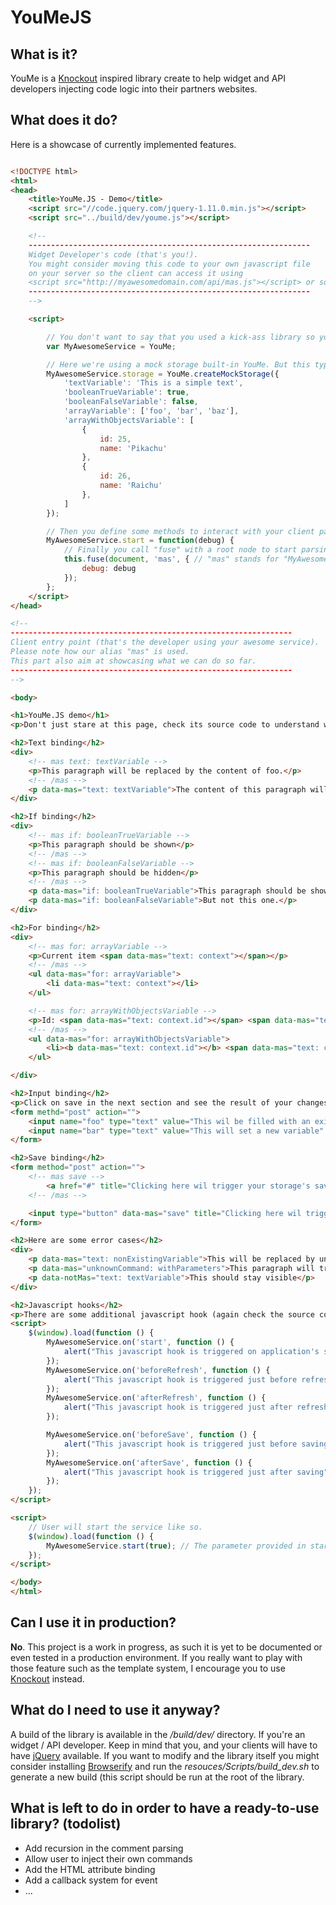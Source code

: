 YouMeJS
===

What is it?
---

YouMe is a [Knockout](https://github.com/knockout/knockout) inspired library create to help widget and API developers injecting code logic into their partners websites.


What does it do?
---

Here is a showcase of currently implemented features.

```html

<!DOCTYPE html>
<html>
<head>
    <title>YouMe.JS - Demo</title>
    <script src="//code.jquery.com/jquery-1.11.0.min.js"></script>
    <script src="../build/dev/youme.js"></script>

    <!--
    ---------------------------------------------------------------
    Widget Developer's code (that's you!).
    You might consider moving this code to your own javascript file
    on your server so the client can access it using
    <script src="http://myawesomedomain.com/api/mas.js"></script> or something.
    ---------------------------------------------------------------
    -->

    <script>

        // You don't want to say that you used a kick-ass library so you create an alias.
        var MyAwesomeService = YouMe;

        // Here we're using a mock storage built-in YouMe. But this typically the class (or object) that you want to write on your own to handle API call
        MyAwesomeService.storage = YouMe.createMockStorage({
            'textVariable': 'This is a simple text',
            'booleanTrueVariable': true,
            'booleanFalseVariable': false,
            'arrayVariable': ['foo', 'bar', 'baz'],
            'arrayWithObjectsVariable': [
                {
                    id: 25,
                    name: 'Pikachu'
                },
                {
                    id: 26,
                    name: 'Raichu'
                },
            ]
        });

        // Then you define some methods to interact with your client pages.
        MyAwesomeService.start = function(debug) {
            // Finally you call "fuse" with a root node to start parsing, a a custom alias (see client code below)
            this.fuse(document, 'mas', { // "mas" stands for "MyAwesomeService"... Obviously.
                debug: debug
            });
        };
    </script>
</head>

<!--
---------------------------------------------------------------
Client entry point (that's the developer using your awesome service).
Please note how our alias "mas" is used.
This part also aim at showcasing what we can do so far.
---------------------------------------------------------------
-->

<body>

<h1>YouMe.JS demo</h1>
<p>Don't just stare at this page, check its source code to understand what's happening.</p>

<h2>Text binding</h2>
<div>
    <!-- mas text: textVariable -->
    <p>This paragraph will be replaced by the content of foo.</p>
    <!-- /mas -->
    <p data-mas="text: textVariable">The content of this paragraph will be replace by the content of bar</p>
</div>

<h2>If binding</h2>
<div>
    <!-- mas if: booleanTrueVariable -->
    <p>This paragraph should be shown</p>
    <!-- /mas -->
    <!-- mas if: booleanFalseVariable -->
    <p>This paragraph should be hidden</p>
    <!-- /mas -->
    <p data-mas="if: booleanTrueVariable">This paragraph should be shown</p>
    <p data-mas="if: booleanFalseVariable">But not this one.</p>
</div>

<h2>For binding</h2>
<div>
    <!-- mas for: arrayVariable -->
    <p>Current item <span data-mas="text: context"></span></p>
    <!-- /mas -->
    <ul data-mas="for: arrayVariable">
        <li data-mas="text: context"></li>
    </ul>

    <!-- mas for: arrayWithObjectsVariable -->
    <p>Id: <span data-mas="text: context.id"></span> <span data-mas="text: context.name"></span></p>
    <!-- /mas -->
    <ul data-mas="for: arrayWithObjectsVariable">
        <li><b data-mas="text: context.id"></b> <span data-mas="text: context.name"></span></li>
    </ul>

</div>

<h2>Input binding</h2>
<p>Click on save in the next section and see the result of your changes</p>
<form methd="post" action="">
    <input name="foo" type="text" value="This wil be filled with an existing variable and changing it will overwrite its content" data-mas="input: textVariable" />
    <input name="bar" type="text" value="This will set a new variable" data-mas="input: userDefinedTextVariable" />
</form>

<h2>Save binding</h2>
<form method="post" action="">
    <!-- mas save -->
        <a href="#" title="Clicking here wil trigger your storage's save method." >Save link</a>
    <!-- /mas -->

    <input type="button" data-mas="save" title="Clicking here wil trigger your storage's save method." value="Save button" />
</form>

<h2>Here are some error cases</h2>
<div>
    <p data-mas="text: nonExistingVariable">This will be replaced by undefined.</p>
    <p data-mas="unknownCommand: withParameters">This paragraph will trigger an unknown command warning</p>
    <p data-notMas="text: textVariable">This should stay visible</p>
</div>

<h2>Javascript hooks</h2>
<p>There are some additional javascript hook (again check the source code of the page to see what's going on here)</p>
<script>
    $(window).load(function () {
        MyAwesomeService.on('start', function () {
            alert("This javascript hook is triggered on application's start (but before any refresh)") ;
        });
        MyAwesomeService.on('beforeRefresh', function () {
            alert("This javascript hook is triggered just before refreshing") ;
        });
        MyAwesomeService.on('afterRefresh', function () {
            alert("This javascript hook is triggered just after refreshing") ;
        });

        MyAwesomeService.on('beforeSave', function () {
            alert("This javascript hook is triggered just before saving") ;
        });
        MyAwesomeService.on('afterSave', function () {
            alert("This javascript hook is triggered just after saving") ;
        });
    });
</script>

<script>
    // User will start the service like so.
    $(window).load(function () {
        MyAwesomeService.start(true); // The parameter provided in start() is a debug flag... But that's your (widget developer) decision.
    });
</script>

</body>
</html>

```


Can I use it in production?
---

**No**. This project is a work in progress, as such it is yet to be documented or even tested in a production environment.
If you really want to play with those feature such as the template system, I encourage you to use [Knockout](https://github.com/knockout/knockout) instead.


What do I need to use it anyway?
---

A build of the library is available in the */build/dev/* directory.
If you're an widget / API developer. Keep in mind that you, and your clients will have to have [jQuery](https://github.com/jquery/jquery) available.
If you want to modify and the library itself you might consider installing [Browserify](https://github.com/substack/node-browserify) and run the *resouces/Scripts/build_dev.sh* to generate a new build (this script should be run at the root of the library.


What is left to do in order to have a ready-to-use library? (todolist)
---

- Add recursion in the comment parsing
- Allow user to inject their own commands
- Add the HTML attribute binding
- Add a callback system for event
- ...


